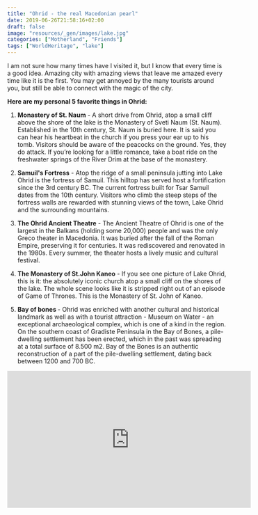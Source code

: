 ```yaml
---
title: "Ohrid - the real Macedonian pearl"
date: 2019-06-26T21:58:16+02:00  
draft: false
image: "resources/_gen/images/lake.jpg"
categories: ["Motherland", "Friends"]
tags: ["WorldHeritage", "lake"]
---
```


I am not sure how many times have I visited it, but I know that every time is a good idea.
Amazing city with amazing views that leave me amazed every time like it is the first. You may get annoyed 
by the many tourists around you,
but still be able to connect with the magic of the city.

<b>Here are my personal 5 favorite things in Ohrid: </b>

1. <b>Monastery of St. Naum</b> - A short drive from Ohrid, atop a small cliff above the shore of the lake is the Monastery of Sveti Naum (St. Naum).
 Established in the 10th century, St. Naum is buried here. It is said you can hear his heartbeat in the church if you press your ear up to his tomb. Visitors should be aware of the peacocks on the ground. Yes, they do attack. If you’re looking for a little romance, take a boat ride on the freshwater springs of the River Drim at the base of the monastery.

2. <b>Samuil's Fortress</b> - Atop the ridge of a small peninsula jutting into Lake Ohrid is the fortress of Samuil. This hilltop has served host a fortification since the 3rd century BC. The current fortress built for Tsar Samuil dates from the 10th century.
 Visitors who climb the steep steps of the fortress walls are rewarded with stunning views of the town, Lake Ohrid and the surrounding mountains.

3. <b>The Ohrid Ancient Theatre</b> - The Ancient Theatre of Ohrid is one of the largest in the Balkans (holding some 20,000) people and was the only Greco theater in Macedonia. It was buried after the fall of the Roman Empire, preserving it for centuries. It was rediscovered and renovated in the 1980s. Every summer, the theater hosts a lively music and cultural festival.

4. <b> The Monastery of St.John Kaneo</b> - If you see one picture of Lake Ohrid, this is it: the absolutely iconic church atop a small cliff on the shores of the lake. The whole scene looks like it is stripped right out of an episode of Game of Thrones. This is the Monastery of St. John of Kaneo.

5. <b> Bay of bones </b> - Ohrid was enriched with another cultural and historical landmark as well as with a tourist attraction - Museum on Water - 
an exceptional archaeological complex, which is one of a kind in the region. On the southern coast of Gradiste Peninsula in the Bay of Bones, a pile-dwelling settlement has been erected, which in the past was spreading at a total surface of 8.500 m2. Bay of the Bones is an authentic reconstruction of a part of the pile-dwelling settlement, dating back between 1200 and 700 BC.

<iframe width="560" height="315" src="https://www.youtube.com/embed/U2NMLyS-KqI" frameborder="0" allow="accelerometer; autoplay; encrypted-media; gyroscope; picture-in-picture" allowfullscreen></iframe>